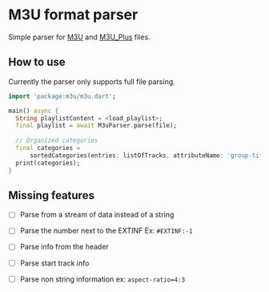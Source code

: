 # M3U format parser

Simple parser for [M3U](https://en.wikipedia.org/wiki/M3U) and 
[M3U_Plus](https://en.wikipedia.org/wiki/M3U) files. 

## How to use

Currently the parser only supports full file parsing.

```dart
import 'package:m3u/m3u.dart';

main() async {
  String playlistContent = <load_playlist>;
  final playlist = await M3uParser.parse(file);
  
  // Organized categories
  final categories =
      sortedCategories(entries: listOfTracks, attributeName: 'group-title');
  print(categories);
}
```

## Missing features

- [ ] Parse from a stream of data instead of a string
- [ ] Parse the number next to the EXTINF Ex: `#EXTINF:-1`
- [ ] Parse info from the header
- [ ] Parse start track info
- [ ] Parse non string information ex: `aspect-ratio=4:3`

